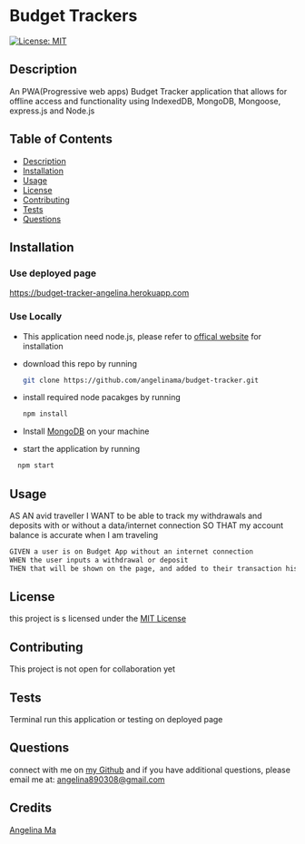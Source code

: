 # Budget Trackers

[![License: MIT](https://img.shields.io/badge/License-MIT-yellow.svg)](https://opensource.org/licenses/MIT)

## Description

An PWA(Progressive web apps) Budget Tracker application that allows for offline access and functionality using IndexedDB, MongoDB, Mongoose, express.js and Node.js

## Table of Contents

- [Description](#description)
- [Installation](#installation)
- [Usage](#usage)
- [License](#license)
- [Contributing](#contributing)
- [Tests](#tests)
- [Questions](#questions)

## Installation

### Use deployed page

https://budget-tracker-angelina.herokuapp.com

### Use Locally

- This application need node.js, please refer to [offical website](https://nodejs.org/en/download/) for installation
- download this repo by running
  ```bash
  git clone https://github.com/angelinama/budget-tracker.git
  ```
- install required node pacakges by running
  ```bash
  npm install
  ```
- Install [MongoDB](https://docs.mongodb.com/manual/installation/#mongodb-community-edition-installation-tutorials) on your machine

- start the application by running

```bash
  npm start
```

## Usage

AS AN avid traveller
I WANT to be able to track my withdrawals and deposits with or without a data/internet connection
SO THAT my account balance is accurate when I am traveling

```markdown
GIVEN a user is on Budget App without an internet connection
WHEN the user inputs a withdrawal or deposit
THEN that will be shown on the page, and added to their transaction history when their connection is back online.
```

## License

this project is s licensed under the [MIT License](LICENSE)

## Contributing

This project is not open for collaboration yet

## Tests

Terminal run this application or testing on deployed page

## Questions

connect with me on [my Github](https://github.com/angelinama) and if you have additional questions, please email me at: angelina890308@gmail.com

## Credits

[Angelina Ma](https://github.com/angelinama)
